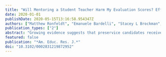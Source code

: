```yaml
---
title: "Will Mentoring a Student Teacher Harm My Evaluation Scores? Effects of Serving as a Cooperating Teacher on Evaluation Metrics"
date: 2020-01-01
publishDate: 2020-05-15T13:16:58.954347Z
authors: ["Matthew Ronfeldt", "Emanuele Bardelli", "Stacey L Brockman", "Hannah Mullman"]
publication_types: ["2"]
abstract: "Growing evidence suggests that preservice candidates receive better coaching and are more instructionally effective when they are mentored by more instructionally effective cooperating teachers (CTs). Yet teacher education program leaders indicate it can be difficult to recruit instructionally effective teachers to serve as CTs, in part because teachers worry that serving may negatively impact district evaluation scores. Using a unique data set on over 4,500 CTs, we compare evaluation scores during years these teachers served as CTs with years they did not. In years they served as CTs, teachers had significantly better observation ratings and somewhat better achievement gains, though not always at significant levels. These results suggest that concerns over lowered evaluations should not prevent teachers from serving as CTs."
featured: false
publication: "*Am. Educ. Res. J.*"
doi: "10.3102/0002831219872952"
---
```


